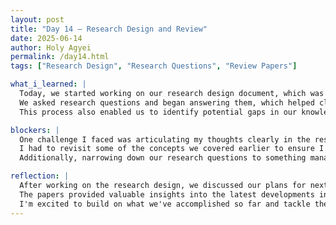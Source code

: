 ```yaml
---
layout: post
title: "Day 14 – Research Design and Review"
date: 2025-06-14
author: Holy Agyei
permalink: /day14.html
tags: ["Research Design", "Research Questions", "Review Papers"]

what_i_learned: |
  Today, we started working on our research design document, which was a crucial step in shaping our project. 
  We asked research questions and began answering them, which helped clarify our objectives and focus. 
  This process also enabled us to identify potential gaps in our knowledge and understanding.

blockers: |
  One challenge I faced was articulating my thoughts clearly in the research design document. 
  I had to revisit some of the concepts we covered earlier to ensure I was on the right track. 
  Additionally, narrowing down our research questions to something manageable was a bit tricky, but our discussions helped refine our approach.

reflection: |
  After working on the research design, we discussed our plans for next week and reviewed a whole lot of papers. 
  The papers provided valuable insights into the latest developments in our field and helped us contextualize our research. 
  I'm excited to build on what we've accomplished so far and tackle the challenges ahead.
---
```

